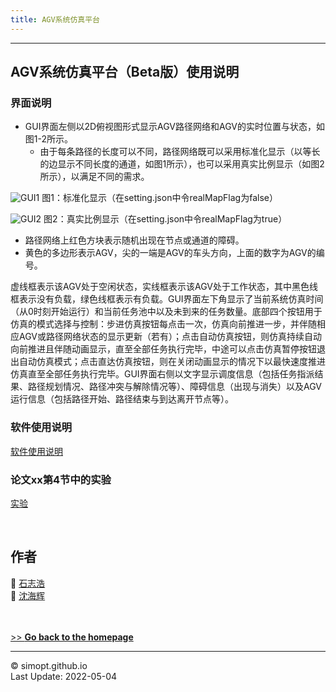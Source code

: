 ```yaml
---
title: AGV系统仿真平台
---
```

---

<!-- &nbsp;    -->
<!-- insert one empty line -->
<!-- can also use "<a></a>" or "<br><br>"  -->

<!-- 
Markdown Cheatsheet https://github.com/adam-p/markdown-here/wiki/Markdown-Cheatsheet
Mathematical formulae are supported by https://www.codecogs.com/latex/eqneditor.php
-->

## AGV系统仿真平台（Beta版）使用说明



### 界面说明
* GUI界面左侧以2D俯视图形式显示AGV路径网络和AGV的实时位置与状态，如图1-2所示。
  * 由于每条路径的长度可以不同，路径网络既可以采用标准化显示（以等长的边显示不同长度的通道，如图1所示），也可以采用真实比例显示（如图2所示），以满足不同的需求。

![GUI1](https://simopt.github.io/code/AGVSim/gui1.png)
图1：标准化显示（在setting.json中令realMapFlag为false）
<span style="font-size: 14px"> 

![GUI2](https://simopt.github.io/code/AGVSim/gui2.png)
图2：真实比例显示（在setting.json中令realMapFlag为true）

* 路径网络上红色方块表示随机出现在节点或通道的障碍。
* 黄色的多边形表示AGV，尖的一端是AGV的车头方向，上面的数字为AGV的编号。
  
虚线框表示该AGV处于空闲状态，实线框表示该AGV处于工作状态，其中黑色线框表示没有负载，绿色线框表示有负载。GUI界面左下角显示了当前系统仿真时间（从0时刻开始运行）和当前任务池中以及未到来的任务数量。底部四个按钮用于仿真的模式选择与控制：步进仿真按钮每点击一次，仿真向前推进一步，并伴随相应AGV或路径网络状态的显示更新（若有）；点击自动仿真按钮，则仿真持续自动向前推进且伴随动画显示，直至全部任务执行完毕，中途可以点击仿真暂停按钮退出自动仿真模式；点击直达仿真按钮，则在关闭动画显示的情况下以最快速度推进仿真直至全部任务执行完毕。GUI界面右侧以文字显示调度信息（包括任务指派结果、路径规划情况、路径冲突与解除情况等）、障碍信息（出现与消失）以及AGV运行信息（包括路径开始、路径结束与到达离开节点等）。

### 软件使用说明
[软件使用说明](https://github.com/SimOpt/AGVSim)

### 论文xx第4节中的实验
[实验](https://github.com/SimOpt/AGVSim/tree/main/ExperimentsInPaper)




&nbsp;    
## 作者

👨 [石志浩](https://shizh825.github.io)  
👨 [沈海辉](https://shenhaihui.github.io)

&nbsp;    
&nbsp;    
[>> **Go back to the homepage**](https://simopt.github.io)


---

© simopt.github.io  
Last Update: 2022-05-04
